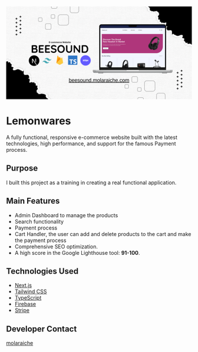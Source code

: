 ![Beesound](./public/ss.png "Beesound Screenshot")

# Lemonwares

A fully functional, responsive e-commerce website built with the latest technologies, high performance, and support for the famous Payment process.

## Purpose

I built this project as a training in creating a real functional application.

## Main Features

- Admin Dashboard to manage the products
- Search functionality
- Payment process
- Cart Handler, the user can add and delete products to the cart and make the payment process
- Comprehensive SEO optimization.
- A high score in the Google Lighthouse tool: **91-100**.

## Technologies Used

- [Next.js](https://nextjs.org/)
- [Tailwind CSS](https://tailwindcss.com/)
- [TypeScript](https://www.typescriptlang.org/)
- [Firebase](https://firebase.google.com/)
- [Stripe](https://stripe.com/)

## Developer Contact

[molaraiche](http://molaraiche.com/)

